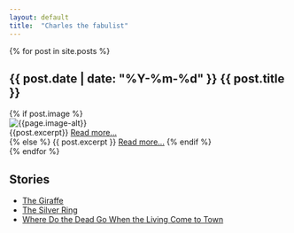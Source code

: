 ```yaml
---
layout: default
title:  "Charles the fabulist"
---
```

{% for post in site.posts %}
<h2>{{ post.date | date: "%Y-%m-%d" }} {{ post.title }}</h2>
 {% if post.image %}
<div class="small-grid">
    <div><img src="{{post.image}}" alt="{{page.image-alt}}" class="thumb"></div>
    <div>{{post.excerpt}}
    <a href="{{ post.url }}">Read more...</a>
    </div>
</div>
{% else %}
{{ post.excerpt }}
<a href="{{ post.url }}">Read more...</a>
{% endif %}
<br />
{% endfor %}

## Stories

- [The Giraffe](https://www.midnightchem.org/no-2/the-silver-ring)
- [The Silver Ring](https://www.midnightchem.org/no-2/the-silver-ring)
- [Where Do the Dead Go When the Living Come to Town](wdtdg.md)


